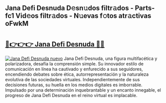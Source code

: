 ## Jana Defi Desnuda D𝚎sn𝚞dos filtr𝚊dos - Parts-fc1 Vid𝚎os filtr𝚊dos - N𝚞evas f𝚘tos atr𝚊ctivas oFwkM

# <h2><a href="http://mb2nsv.tromn.icu/?c=Jana+Defi+Desnuda">🔗👉👉👉 Jana Defi Desnuda 🔗🔗</a></h2>

[![Jana Defi Desnuda nuevo](https://i.imgur.com/pEAQMta.gif)](http://mb2nsv.tromn.icu/?c=Jana+Defi+Desnuda)
Jana Defi Desnuda, una figura multifacética y polarizadora, desafía la comprensión simple. Su innovador estilo de comunicación en línea ha cautivado y enfurecido a sus seguidores, encendiendo debates sobre ética, autorrepresentación y la naturaleza evolutiva de las sociedades virtuales. Independientemente de sus decisiones futuras, su huella en los medios digitales es imborrable. Impulsado por una determinación inquebrantable y un encanto innegable, el progreso de Jana Defi Desnuda en el reino virtual es implacable.
